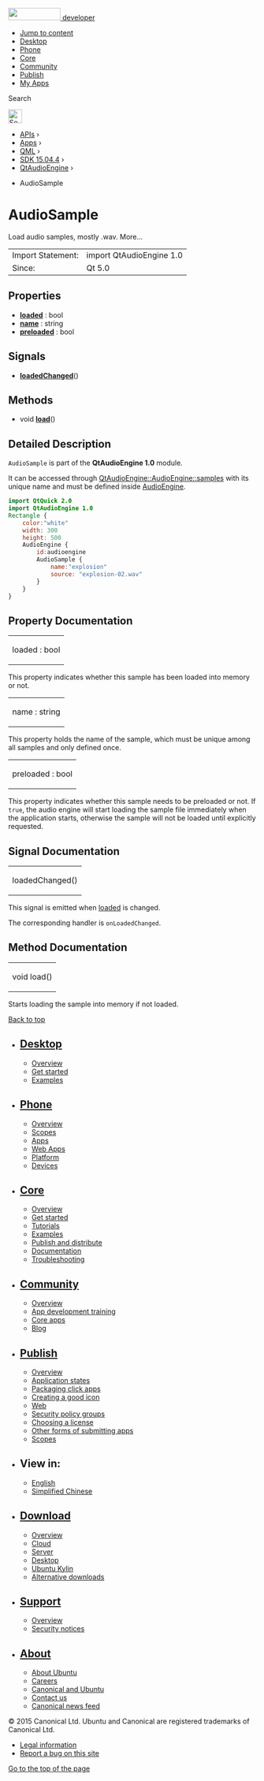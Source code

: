 <a href="https://developer.ubuntu.com/" class="logo-ubuntu"><img src="https://developer.ubuntu.com/assets/sites/ubuntu/latest/u/img/logos/logo-ubuntu-orange.svg" width="106" height="25" /> <span>developer</span></a>

-   [Jump to content](index.html#main-content)
-   [Desktop](https://developer.ubuntu.com/en/desktop/)
-   [Phone](https://developer.ubuntu.com/en/phone/)
-   [Core](https://developer.ubuntu.com/core)
-   [Community](https://developer.ubuntu.com/en/community/)
-   [Publish](https://developer.ubuntu.com/en/publish/)
-   [My Apps](https://myapps.developer.ubuntu.com/)

Search

<img src="https://developer.ubuntu.com/assets/sites/ubuntu/latest/u/img/search-white.svg" alt="Search" height="28" />

-   [APIs](../../../../index.html) ›
-   [Apps](../../../index.html) ›
-   [QML](../../index.html) ›
-   [SDK 15.04.4](../index.html) ›
-   [QtAudioEngine](../QtAudioEngine/index.html) ›

<!-- -->

-   AudioSample

AudioSample
===========

<span class="subtitle"></span>
Load audio samples, mostly .wav. More...

|                   |                          |
|-------------------|--------------------------|
| Import Statement: | import QtAudioEngine 1.0 |
| Since:            | Qt 5.0                   |

<span id="properties"></span>
Properties
----------

-   ****[loaded](index.html#loaded-prop)**** : bool
-   ****[name](index.html#name-prop)**** : string
-   ****[preloaded](index.html#preloaded-prop)**** : bool

<span id="signals"></span>
Signals
-------

-   ****[loadedChanged](index.html#loadedChanged-signal)****()

<span id="methods"></span>
Methods
-------

-   void ****[load](index.html#load-method)****()

<span id="details"></span>
Detailed Description
--------------------

`AudioSample` is part of the **QtAudioEngine 1.0** module.

It can be accessed through [QtAudioEngine::AudioEngine::samples](../QtAudioEngine.AudioEngine/index.html#samples-prop) with its unique name and must be defined inside [AudioEngine](../QtAudioEngine.AudioEngine/index.html).

``` qml
import QtQuick 2.0
import QtAudioEngine 1.0
Rectangle {
    color:"white"
    width: 300
    height: 500
    AudioEngine {
        id:audioengine
        AudioSample {
            name:"explosion"
            source: "explosion-02.wav"
        }
    }
}
```

Property Documentation
----------------------

<table>
<colgroup>
<col width="100%" />
</colgroup>
<tbody>
<tr class="odd">
<td><p><span id="loaded-prop"></span><span class="name">loaded</span> : <span class="type">bool</span></p></td>
</tr>
</tbody>
</table>

This property indicates whether this sample has been loaded into memory or not.

<table>
<colgroup>
<col width="100%" />
</colgroup>
<tbody>
<tr class="odd">
<td><p><span id="name-prop"></span><span class="name">name</span> : <span class="type">string</span></p></td>
</tr>
</tbody>
</table>

This property holds the name of the sample, which must be unique among all samples and only defined once.

<table>
<colgroup>
<col width="100%" />
</colgroup>
<tbody>
<tr class="odd">
<td><p><span id="preloaded-prop"></span><span class="name">preloaded</span> : <span class="type">bool</span></p></td>
</tr>
</tbody>
</table>

This property indicates whether this sample needs to be preloaded or not. If `true`, the audio engine will start loading the sample file immediately when the application starts, otherwise the sample will not be loaded until explicitly requested.

Signal Documentation
--------------------

<table>
<colgroup>
<col width="100%" />
</colgroup>
<tbody>
<tr class="odd">
<td><p><span id="loadedChanged-signal"></span><span class="name">loadedChanged</span>()</p></td>
</tr>
</tbody>
</table>

This signal is emitted when [loaded](index.html#loaded-prop) is changed.

The corresponding handler is `onLoadedChanged`.

Method Documentation
--------------------

<table>
<colgroup>
<col width="100%" />
</colgroup>
<tbody>
<tr class="odd">
<td><p><span id="load-method"></span><span class="type">void</span> <span class="name">load</span>()</p></td>
</tr>
</tbody>
</table>

Starts loading the sample into memory if not loaded.

[Back to top](index.html#)

-   [Desktop](https://developer.ubuntu.com/en/desktop/)
    ---------------------------------------------------

    -   [Overview](https://developer.ubuntu.com/en/desktop/)
    -   [Get started](http://snapcraft.io/?utm_source=developer.ubuntu.com&utm_medium=devportal&utm_term=snaps%20snapcraft%20desktop&utm_content=menu&utm_campaign=duc_snappers)
    -   [Examples](https://github.com/ubuntu/snappy-playpen)

-   [Phone](https://developer.ubuntu.com/en/phone/)
    -----------------------------------------------

    -   [Overview](https://developer.ubuntu.com/en/phone/)
    -   [Scopes](https://developer.ubuntu.com/en/phone/scopes/)
    -   [Apps](https://developer.ubuntu.com/en/phone/apps/)
    -   [Web Apps](https://developer.ubuntu.com/en/phone/web/)
    -   [Platform](https://developer.ubuntu.com/en/phone/platform/)
    -   [Devices](https://developer.ubuntu.com/en/phone/devices/)

-   [Core](https://developer.ubuntu.com/core)
    -----------------------------------------

    -   [Overview](https://developer.ubuntu.com/core)
    -   [Get started](https://developer.ubuntu.com/core/get-started)
    -   [Tutorials](https://developer.ubuntu.com/core/tutorials)
    -   [Examples](https://developer.ubuntu.com/core/examples)
    -   [Publish and distribute](https://developer.ubuntu.com/core/publish-and-distribute)
    -   [Documentation](https://developer.ubuntu.com/core/documentation)
    -   [Troubleshooting](https://developer.ubuntu.com/core/troubleshooting)

-   [Community](https://developer.ubuntu.com/en/community/)
    -------------------------------------------------------

    -   [Overview](https://developer.ubuntu.com/en/community/)
    -   [App development training](https://developer.ubuntu.com/en/community/training/)
    -   [Core apps](https://developer.ubuntu.com/en/community/core-apps/)
    -   [Blog](https://developer.ubuntu.com/en/community/blog/)

-   [Publish](https://developer.ubuntu.com/en/publish/)
    ---------------------------------------------------

    -   [Overview](https://developer.ubuntu.com/en/publish/)
    -   [Application states](https://developer.ubuntu.com/en/publish/application-states/)
    -   [Packaging click apps](https://developer.ubuntu.com/en/publish/packaging-click-apps/)
    -   [Creating a good icon](https://developer.ubuntu.com/en/publish/creating-a-good-icon/)
    -   [Web](https://developer.ubuntu.com/en/publish/web/)
    -   [Security policy groups](https://developer.ubuntu.com/en/publish/security-policy-groups/)
    -   [Choosing a license](https://developer.ubuntu.com/en/publish/choosing-a-license/)
    -   [Other forms of submitting apps](https://developer.ubuntu.com/en/publish/other-forms-of-submitting-apps/)
    -   [Scopes](https://developer.ubuntu.com/en/publish/scopes/)

-   View in:
    --------

    -   [English](index.html "Change to language: English")
    -   [Simplified Chinese](index.html "Change to language: Simplified Chinese")

-   [Download](http://ubuntu.com/download/)
    ---------------------------------------

    -   [Overview](http://ubuntu.com/download)
    -   [Cloud](http://ubuntu.com/download/cloud)
    -   [Server](http://ubuntu.com/download/server)
    -   [Desktop](http://ubuntu.com/download/desktop)
    -   [Ubuntu Kylin](http://ubuntu.com/download/ubuntu-kylin)
    -   [Alternative downloads](http://ubuntu.com/download/alternative-downloads)

-   [Support](http://ubuntu.com/support/)
    -------------------------------------

    -   [Overview](http://ubuntu.com/support)
    -   [Security notices](http://www.ubuntu.com/usn/)

-   [About](http://ubuntu.com/about/)
    ---------------------------------

    -   [About Ubuntu](http://ubuntu.com/about/about-ubuntu)
    -   [Careers](http://www.canonical.com/careers)
    -   [Canonical and Ubuntu](http://ubuntu.com/about/canonical-and-ubuntu)
    -   [Contact us](http://ubuntu.com/about/contact-us)
    -   [Canonical news feed](http://insights.ubuntu.com/feed/)

© 2015 Canonical Ltd. Ubuntu and Canonical are registered trademarks of Canonical Ltd.

-   [Legal information](http://www.ubuntu.com/legal)
-   [Report a bug on this site](https://bugs.launchpad.net/developer-ubuntu-com/)

<span class="accessibility-aid">[Go to the top of the page](index.html#)</span>
